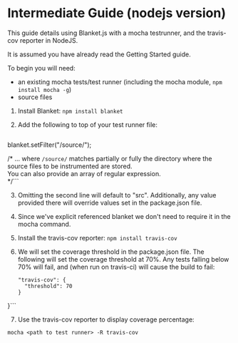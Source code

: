 # Intermediate Guide (nodejs version)

This guide details using Blanket.js with a mocha testrunner, and the travis-cov reporter in NodeJS.

It is assumed you have already read the Getting Started guide.

To begin you will need:  
* an existing mocha tests/test runner (including the mocha module, `npm install mocha -g`)
* source files

1. Install Blanket: `npm install blanket`

2. Add the following to top of your test runner file:

    ```var blanket = require("blanket");
blanket.setFilter("/source/");

/* 
... where `/source/` matches partially or fully the directory where the source files to be instrumented are stored.  
You can also provide an array of regular expression.  
*/```

3. Omitting the second line will default to "src".  Additionally, any value provided there will override values set in the package.json file.

4. Since we've explicit referenced blanket we don't need to require it in the mocha command.

5. Install the travis-cov reporter: `npm install travis-cov`

6. We will set the coverage threshold in the package.json file.  The following will set the coverage threshold at 70%.  Any tests falling below 70% will fail, and (when run on travis-ci) will cause the build to fail:

    ```"scripts": {
    "travis-cov": {
      "threshold": 70
    }
}```

7. Use the travis-cov reporter to display coverage percentage:

```mocha <path to test runner> -R travis-cov```

